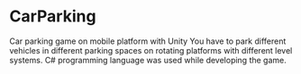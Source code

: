 # CarParking
Car parking game on mobile platform with Unity
You have to park different vehicles in different parking spaces on rotating platforms with different level systems.
C# programming language was used while developing the game.
